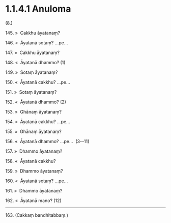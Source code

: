 

# 1.1.4.1 Anuloma





(8.)

145\. »  Cakkhu āyatanaṃ?

146\. «  Āyatanā sotaṃ? …pe…

147\. »  Cakkhu āyatanaṃ?

148\. «  Āyatanā dhammo? (1)

149\. »  Sotaṃ āyatanaṃ?

150\. «  Āyatanā cakkhu? …pe…

151\. »  Sotaṃ āyatanaṃ?

152\. «  Āyatanā dhammo? (2)

153\. »  Ghānaṃ āyatanaṃ?

154\. «  Āyatanā cakkhu? …pe…

155\. »  Ghānaṃ āyatanaṃ?

156\. «  Āyatanā dhammo? …pe…  (3--11)

157\. »  Dhammo āyatanaṃ?

158\. «  Āyatanā cakkhu?

159\. »  Dhammo āyatanaṃ?

160\. «  Āyatanā sotaṃ? …pe…

161\. »  Dhammo āyatanaṃ?

162\. «  Āyatanā mano? (12)

---

163\. (Cakkaṃ bandhitabbaṃ.)





